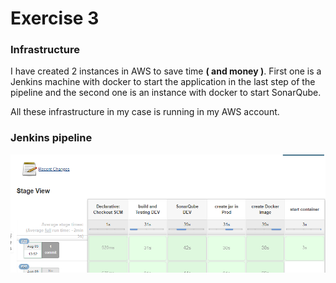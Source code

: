 # Exercise 3

### Infrastructure

I have created 2 instances in AWS to save time **( and money )**. First one is a Jenkins machine with docker to start the application in the last step of the pipeline and the second one is an instance with docker to start SonarQube. 

All these infrastructure in my case is running in my AWS account. 

### Jenkins pipeline

![Pipeline](pipeline.png)
